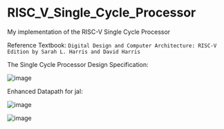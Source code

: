 # RISC_V_Single_Cycle_Processor

My implementation of the RISC-V Single Cycle Processor 

Reference Textbook: `Digital Design and Computer Architecture: RISC-V Edition by Sarah L. Harris and David Harris` 

The Single Cycle Processor Design Specification: 

![image](https://user-images.githubusercontent.com/37037342/232227351-18115bc2-6f23-4f39-a2f4-f87c626f9750.png)

Enhanced Datapath for jal: 

![image](https://user-images.githubusercontent.com/37037342/232227130-467794d7-d070-4f97-81e4-020c1a853571.png)

![image](https://user-images.githubusercontent.com/37037342/232227196-5d878978-8793-4c3c-a52d-8207da7e9b2a.png)

